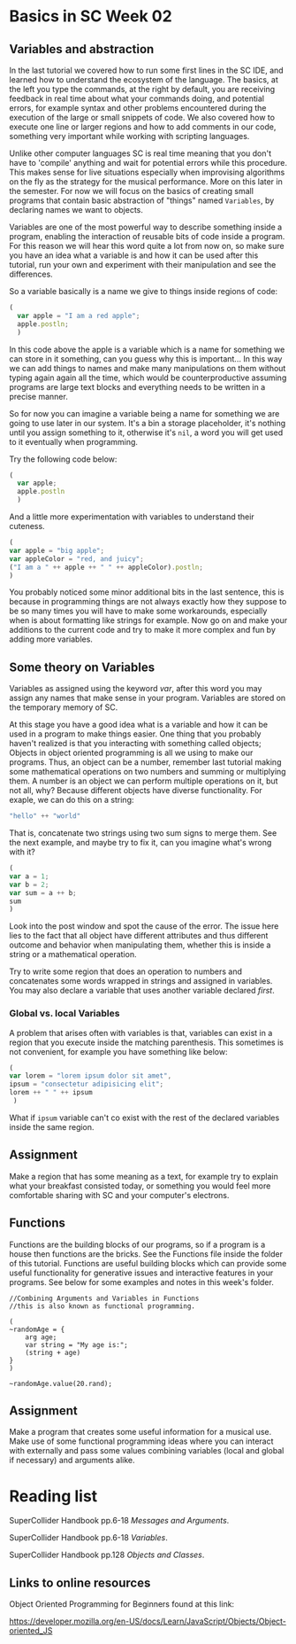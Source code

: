 # Basics in SC Week 02
## Variables and abstraction
In the last tutorial we covered how to run some first lines in the SC
IDE, and learned how to understand the ecosystem of the language. The
basics, at the left you type the commands, at the right by default, you
are receiving feedback in real time about what your commands doing, and
potential errors, for example syntax and other problems encountered
during the execution of the large or small snippets of code. We also
covered how to execute one line or larger regions and how to add
comments in our code, something very important while working with
scripting languages.  

Unlike other computer languages SC is real time meaning that you don't
have to 'compile' anything and wait for potential errors while this
procedure. This makes sense for live situations especially when
improvising algorithms on the fly as the strategy for the musical
performance. More on this later in the semester. For now we will focus
on the basics of creating small programs that contain basic abstraction
of "things" named ````Variables````, by declaring names we want to
objects.

Variables are one of the most powerful way to describe something inside
a program, enabling the interaction of reusable bits of
code inside a program. For this reason we will hear this word quite a
lot from now on, so make sure you have an idea what a variable is and
how it can be used after this tutorial, run your own and experiment with
their manipulation and see the differences.

So a variable basically is a name we give to things inside regions of
code:
````js
(
  var apple = "I am a red apple";
  apple.postln;
  )
````

In this code above the apple is a variable which is a name for something
we can store in it something, can you guess why this is important... In
this way we can add things to names and make many manipulations on them
without typing again again all the time, which would be
counterproductive assuming programs are large text blocks and everything
needs to be written in a precise manner.  

So for now you can imagine a variable being a name for something we are
going to use later in our system. It's a bin a storage placeholder, it's
nothing until you assign something to it, otherwise it's ````nil````, a
word you will get used to it eventually when programming.

Try the following code below:
````js
(
  var apple;
  apple.postln
  )
  ````
  And a little more experimentation with variables to understand their cuteness.

````js
(
var apple = "big apple";
var appleColor = "red, and juicy";
("I am a " ++ apple ++ " " ++ appleColor).postln;
)
````
You probably noticed some minor additional bits in the last sentence, this is because in programming things are not always exactly how they suppose to be so many times you will have to make some workarounds, especially when is about formatting like strings for example. Now go on and make your additions to the current code and try to make it more complex and fun by adding more variables.

## Some theory on Variables
Variables as assigned using the keyword *var*, after this word you may assign any names that make sense in your program. Variables are stored on the temporary memory of SC.

At this stage you have a good idea what is a variable and how it can be
used in a program to make things easier. One thing that you probably
haven't realized is that you interacting with something called objects;
Objects in object oriented programming is all we using to make our
programs. Thus, an object can be a number, remember last tutorial making
some mathematical operations on two numbers and summing or multiplying
them. A number is an object we can perform multiple operations on it,
but not all, why? Because different objects have diverse functionality.
For exaple, we can do this on a string:
````js
"hello" ++ "world"
````
That is, concatenate two strings using two sum signs to merge them. See
the next example, and maybe try to fix it, can you imagine what's wrong
with it?

````js
(
var a = 1;
var b = 2;
var sum = a ++ b;
sum
)
````
Look into the post window and spot the cause of the error.
The issue here lies to the fact that all object have different
attributes and thus different outcome and behavior when manipulating
them, whether this is inside a string or a mathematical operation.

Try to write some region that does an operation to numbers and
concatenates some words wrapped in strings and assigned in variables.
You may also declare a variable that uses another variable declared
*first*.

### Global vs. local Variables
A problem that arises often with variables is that, variables can exist in a region that you execute inside the matching parenthesis. This sometimes is not convenient, for example you have something like below:

````js
(
var lorem = "lorem ipsum dolor sit amet",
ipsum = "consectetur adipisicing elit";
lorem ++ " " ++ ipsum
 )
 ````


What if ````ipsum```` variable can't co exist with the rest of the
declared variables inside the same region.

## Assignment
Make a region that has some meaning as a text, for
example try to explain what your breakfast consisted today, or something
you would feel more comfortable sharing with SC and your computer's
electrons.  

## Functions
Functions are the building blocks of our programs, so if a program is a
house then functions are the bricks. See the Functions file
inside the folder of this tutorial. Functions are useful building blocks which can provide some useful functionality for generative issues and interactive features in your programs. See below for some examples and notes in this week's folder.

````
//Combining Arguments and Variables in Functions
//this is also known as functional programming.

(
~randomAge = {
	arg age;
	var string = "My age is:";
	(string + age)
}
)

~randomAge.value(20.rand);
````

## Assignment
Make a program that creates some useful information for a musical use. Make use of some functional programming ideas where you can interact with externally and pass some values combining variables (local and global if necessary) and arguments alike.

# Reading list
SuperCollider Handbook pp.6-18 _Messages and Arguments_.

SuperCollider Handbook pp.6-18 _Variables_.

SuperCollider Handbook pp.128 _Objects and Classes_.

## Links to online resources
Object Oriented Programming for Beginners found at this link:

https://developer.mozilla.org/en-US/docs/Learn/JavaScript/Objects/Object-oriented_JS
